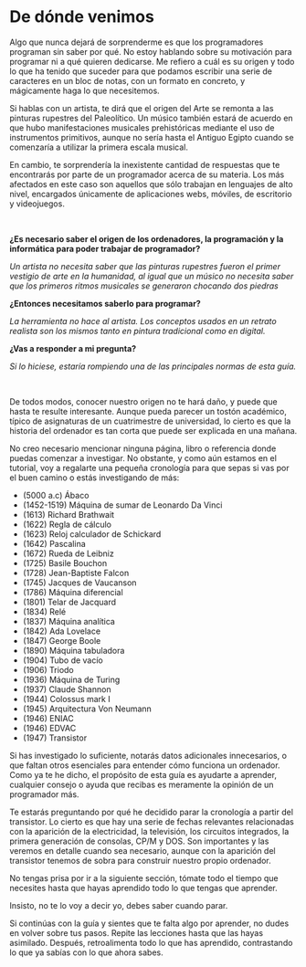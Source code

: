 # De dónde venimos

Algo que nunca dejará de sorprenderme es que los programadores programan sin saber por qué. No estoy hablando sobre su motivación para programar ni a qué quieren dedicarse. Me refiero a cuál es su origen y todo lo que ha tenido que suceder para que podamos escribir una serie de caracteres en un bloc de notas, con un formato en concreto, y mágicamente haga lo que necesitemos.

Si hablas con un artista, te dirá que el origen del Arte se remonta a las pinturas rupestres del Paleolítico. Un músico también estará de acuerdo en que hubo manifestaciones musicales prehistóricas mediante el uso de instrumentos primitivos, aunque no sería hasta el Antiguo Egipto cuando se comenzaría a utilizar la primera escala musical.

En cambio, te sorprendería la inexistente cantidad de respuestas que te encontrarás por parte de un programador acerca de su materia. Los más afectados en este caso son aquellos que sólo trabajan en lenguajes de alto nivel, encargados únicamente de aplicaciones webs, móviles, de escritorio y videojuegos.

<br/>

**¿Es necesario saber el origen de los ordenadores, la programación y la informática para poder trabajar de programador?**

*Un artista no necesita saber que las pinturas rupestres fueron el primer vestigio de arte en la humanidad, al igual que un músico no necesita saber que los primeros ritmos musicales se generaron chocando dos piedras*

**¿Entonces necesitamos saberlo para programar?**

*La herramienta no hace al artista. Los conceptos usados en un retrato realista son los mismos tanto en pintura tradicional como en digital.*

**¿Vas a responder a mi pregunta?**

*Si lo hiciese, estaría rompiendo una de las principales normas de esta guía.*

<br/>

De todos modos, conocer nuestro origen no te hará daño, y puede que hasta te resulte interesante. Aunque pueda parecer un tostón académico, típico de asignaturas de un cuatrimestre de universidad, lo cierto es que la historia del ordenador es tan corta que puede ser explicada en una mañana.

No creo necesario mencionar ninguna página, libro o referencia donde puedas comenzar a investigar. No obstante, y como aún estamos en el tutorial, voy a regalarte una pequeña cronología para que sepas si vas por el buen camino o estás investigando de más:

- (5000 a.c) Ábaco
- (1452-1519) Máquina de sumar de Leonardo Da Vinci
- (1613) Richard Brathwait
- (1622) Regla de cálculo
- (1623) Reloj calculador de Schickard
- (1642) Pascalina
- (1672) Rueda de Leibniz
- (1725) Basile Bouchon
- (1728) Jean-Baptiste Falcon
- (1745) Jacques de Vaucanson
- (1786) Máquina diferencial
- (1801) Telar de Jacquard
- (1834) Relé
- (1837) Máquina analítica
- (1842) Ada Lovelace
- (1847) George Boole
- (1890) Máquina tabuladora
- (1904) Tubo de vacío
- (1906) Triodo
- (1936) Máquina de Turing
- (1937) Claude Shannon
- (1944) Colossus mark I
- (1945) Arquitectura Von Neumann
- (1946) ENIAC
- (1946) EDVAC
- (1947) Transistor

Si has investigado lo suficiente, notarás datos adicionales innecesarios, o que faltan otros esenciales para entender cómo funciona un ordenador. Como ya te he dicho, el propósito de esta guía es ayudarte a aprender, cualquier consejo o ayuda que recibas es meramente la opinión de un programador más.

Te estarás preguntando por qué he decidido parar la cronología a partir del transistor. Lo cierto es que hay una serie de fechas relevantes relacionadas con la aparición de la electricidad, la televisión, los circuitos integrados, la primera generación de consolas, CP/M y DOS. Son importantes y las veremos en detalle cuando sea necesario, aunque con la aparición del transistor tenemos de sobra para construir nuestro propio ordenador.

No tengas prisa por ir a la siguiente sección, tómate todo el tiempo que necesites hasta que hayas aprendido todo lo que tengas que aprender.

Insisto, no te lo voy a decir yo, debes saber cuando parar.

Si continúas con la guía y sientes que te falta algo por aprender, no dudes en volver sobre tus pasos. Repite las lecciones hasta que las hayas asimilado. Después, retroalimenta todo lo que has aprendido, contrastando lo que ya sabías con lo que ahora sabes.